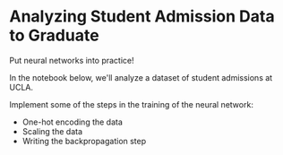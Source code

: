 # Analyzing Student Admission Data to Graduate

Put neural networks into practice! 

In the notebook below, we'll analyze a dataset of student admissions at UCLA. 

Implement some of the steps in the training of the neural network:

- One-hot encoding the data
- Scaling the data
- Writing the backpropagation step
